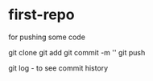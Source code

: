 # first-repo
for pushing some code


git clone <repo url>
git add 
git commit -m '<message>'
git push

git log - to see commit history
